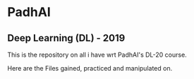 # PadhAI
## Deep Learning (DL) - 2019

This is the repository on all i have wrt PadhAI's DL-20 course.

Here are the Files gained, practiced and manipulated on.
